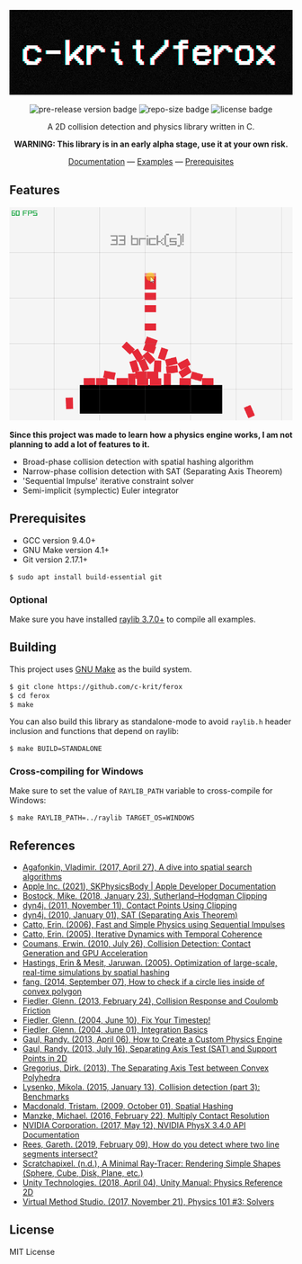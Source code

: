 <div align="center">

<img src="https://raw.githubusercontent.com/c-krit/ferox/main/examples/res/images/logo.png" alt="c-krit/ferox"><br>

![pre-release version badge](https://img.shields.io/github/v/release/c-krit/ferox?include_prereleases)
![repo-size badge](https://img.shields.io/github/repo-size/c-krit/ferox)
![license badge](https://img.shields.io/github/license/c-krit/ferox)

A 2D collision detection and physics library written in C.

**WARNING: This library is in an early alpha stage, use it at your own risk.**

[Documentation](https://github.com/c-krit/ferox/wiki) &mdash;
[Examples](https://github.com/c-krit/ferox/tree/main/examples) &mdash;
[Prerequisites](#prerequisites)

</div>

## Features

<img src="https://raw.githubusercontent.com/c-krit/ferox/main/examples/res/images/bricks.gif" width="640" alt="Bricks!">

**Since this project was made to learn how a physics engine works, I am not planning to add a lot of features to it.**

- Broad-phase collision detection with spatial hashing algorithm
- Narrow-phase collision detection with SAT (Separating Axis Theorem)
- 'Sequential Impulse' iterative constraint solver
- Semi-implicit (symplectic) Euler integrator

## Prerequisites

- GCC version 9.4.0+
- GNU Make version 4.1+
- Git version 2.17.1+

```console
$ sudo apt install build-essential git
```

### Optional

Make sure you have installed [raylib 3.7.0+](https://github.com/raysan5/raylib) to compile all examples.

## Building

This project uses [GNU Make](https://www.gnu.org/software/make) as the build system.

```console
$ git clone https://github.com/c-krit/ferox
$ cd ferox
$ make
```

You can also build this library as standalone-mode to avoid `raylib.h` header inclusion and functions that depend on raylib:

```console
$ make BUILD=STANDALONE
```

### Cross-compiling for Windows

Make sure to set the value of `RAYLIB_PATH` variable to cross-compile for Windows:

```console
$ make RAYLIB_PATH=../raylib TARGET_OS=WINDOWS
```

## References

- [Agafonkin, Vladimir. (2017, April 27), A dive into spatial search algorithms](https://blog.mapbox.com/a-dive-into-spatial-search-algorithms-ebd0c5e39d2a)
- [Apple Inc. (2021), SKPhysicsBody | Apple Developer Documentation](https://developer.apple.com/documentation/spritekit/skphysicsbody)
- [Bostock, Mike. (2018, January 23), Sutherland–Hodgman Clipping](https://observablehq.com/@mbostock/sutherland-hodgman-clipping)
- [dyn4j. (2011, November 11), Contact Points Using Clipping](http://www.dyn4j.org/2011/11/contact-points-using-clipping)
- [dyn4j. (2010, January 01), SAT (Separating Axis Theorem)](http://dyn4j.org/2010/01/sat)
- [Catto, Erin. (2006), Fast and Simple Physics using Sequential Impulses](https://box2d.org/files/ErinCatto_SequentialImpulses_GDC2006.pdf)
- [Catto, Erin. (2005), Iterative Dynamics with Temporal Coherence](https://box2d.org/files/ErinCatto_IterativeDynamics_GDC2005.pdf)
- [Coumans, Erwin. (2010, July 26), Collision Detection: Contact Generation and GPU Acceleration](https://sgvr.kaist.ac.kr/~sungeui/Collision_tutorial/Erwin.pdf)
- [Hastings, Erin & Mesit, Jaruwan. (2005). Optimization of large-scale, real-time simulations by spatial hashing](http://www.cs.ucf.edu/~jmesit/publications/scsc%202005.pdf)
- [fang. (2014, September 07), How to check if a circle lies inside of convex polygon](https://stackoverflow.com/questions/25701346/how-to-check-if-a-circle-lies-inside-of-convex-polygon)
- [Fiedler, Glenn. (2013, February 24), Collision Response and Coulomb Friction](https://gafferongames.com/post/collision_response_and_coulomb_friction)
- [Fiedler, Glenn. (2004, June 10), Fix Your Timestep!](https://gafferongames.com/post/fix_your_timestep)
- [Fiedler, Glenn. (2004, June 01), Integration Basics](https://gafferongames.com/post/integration_basics)
- [Gaul, Randy. (2013, April 06), How to Create a Custom Physics Engine](https://gamedevelopment.tutsplus.com/series/how-to-create-a-custom-physics-engine--gamedev-12715)
- [Gaul, Randy. (2013, July 16), Separating Axis Test (SAT) and Support Points in 2D](http://www.randygaul.net/wp-content/uploads/2013/07/SATandSupportPoints.pdf)
- [Gregorius, Dirk. (2013), The Separating Axis Test between Convex Polyhedra](https://code.google.com/archive/p/box2d/downloads)
- [Lysenko, Mikola. (2015, January 13), Collision detection (part 3): Benchmarks](https://0fps.net/2015/01/23/collision-detection-part-3-benchmarks)
- [Macdonald, Tristam. (2009, October 01), Spatial Hashing](https://www.gamedev.net/tutorials/programming/general-and-gameplay-programming/spatial-hashing-r2697/)
- [Manzke, Michael. (2016, February 22), Multiply Contact Resolution](https://www.scss.tcd.ie/~manzkem/CS7057/cs7057-1516-10-MultipleContacts-mm.pdf)
- [NVIDIA Corporation. (2017, May 12), NVIDIA PhysX 3.4.0 API Documentation](https://docs.nvidia.com/gameworks/content/gameworkslibrary/physx/guide/Manual/Index.html)
- [Rees, Gareth. (2019, February 09), How do you detect where two line segments intersect?](https://stackoverflow.com/a/565282)
- [Scratchapixel. (n.d.), A Minimal Ray-Tracer: Rendering Simple Shapes (Sphere, Cube, Disk, Plane, etc.)](https://www.scratchapixel.com/lessons/3d-basic-rendering/minimal-ray-tracer-rendering-simple-shapes/ray-sphere-intersection)
- [Unity Technologies. (2018, April 04), Unity Manual: Physics Reference 2D](https://docs.unity3d.com/Manual/Physics2DReference.html)
- [Virtual Method Studio. (2017, November 21), Physics 101 #3: Solvers](http://blog.virtualmethodstudio.com/2017/11/physics-101-3-solvers)

## License

MIT License
